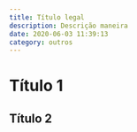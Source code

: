 ```yaml
---
title: Título legal
description: Descrição maneira
date: 2020-06-03 11:39:13
category: outros
---
```

# Título 1
## Título 2